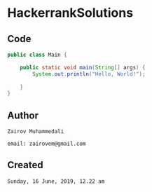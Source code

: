 # HackerrankSolutions


## Code
```java
public class Main {

    public static void main(String[] args) {
        System.out.println("Hello, World!");
        
    }
}
```
## Author
```
Zairov Muhammedali

email: zairovem@gmail.com
```
## Created
```
Sunday, 16 June, 2019, 12.22 am
